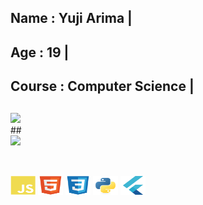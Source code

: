## Name : Yuji Arima |
## Age : 19 |
## Course : Computer Science |

##

<div> 
<img height="180em" src="https://github-readme-stats.vercel.app/api?username=yujiarima17&show_icons=true&theme=midnight-purple"/>
</div>
##
<div> 
<img height="180em" src="https://github-readme-stats.vercel.app/api/top-langs/?username=yujiarima17&layout=compact&theme=midnight-purple"/>
</div>

##

<div style="display: inline_block"><br>
  <img align="center" alt="Rafa-Js" height="30" width="40" src="https://raw.githubusercontent.com/devicons/devicon/master/icons/javascript/javascript-plain.svg">
  <img align="center" alt="" height="30" width="40" src="https://raw.githubusercontent.com/devicons/devicon/master/icons/html5/html5-original.svg">
  <img align="center" alt="" height="30" width="40" src="https://raw.githubusercontent.com/devicons/devicon/master/icons/css3/css3-original.svg">
  <img align="center" alt="" height="30" width="40" src="https://raw.githubusercontent.com/devicons/devicon/master/icons/python/python-original.svg">
  <img align="center" alt="" height="30" width="40" src="https://raw.githubusercontent.com/devicons/devicon/master/icons/flutter/flutter-original.svg">

</div>

